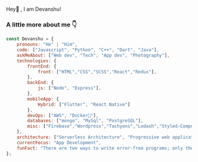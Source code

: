 Hey👋 , I am Devanshu!
### A little more about me 👇
```javascript
const Devanshu = {
    pronouns: "He" | "Him",
    code: ["Javascript", "Python", "C++", "Dart", "Java"],
    askMeAbout: ["Web dev", "Tech", "App dev", "Photography"],
    technologies: {
        frontEnd: {
            front: ["HTML","CSS","SCSS","React","Redux"],
        },
        backEnd: {
            js: ["Node", "Express"],
        },
        mobileApp: {
            Hybrid: ["Flutter", "React Native"]
        },
        devOps: ["AWS", "Docker🐳"],
        databases: ["mongo", "MySql", "PostgreSQL"],
        misc: ["Firebase","Wordpress","Tachyons","Lodash","Styled-Component"]
    },
    architecture: ["Serverless Architecture", "Progressive web applications", "Single page applications"],
    currentFocus: "App Development",
    funFact: "There are two ways to write error-free programs; only the third one works"
};
```
<!-- [![GitHub Streak](http://github-readme-streak-stats.herokuapp.com?user=devanshuruhela&theme=react&hide_border=true)](https://git.io/streak-stats) -->
